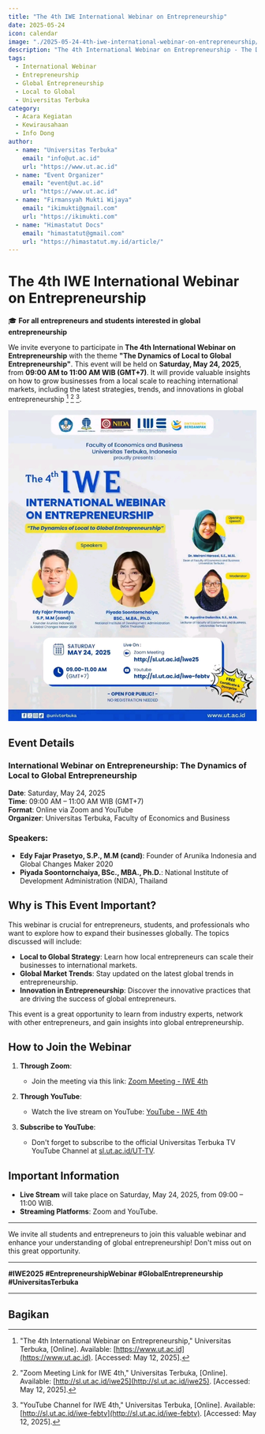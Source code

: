 ```yaml
---
title: "The 4th IWE International Webinar on Entrepreneurship"
date: 2025-05-24
icon: calendar
image: "./2025-05-24-4th-iwe-international-webinar-on-entrepreneurship/poster.png"
description: "The 4th International Webinar on Entrepreneurship - The Dynamics of Local to Global Entrepreneurship. Join us for insights on global entrepreneurship!"
tags:
  - International Webinar
  - Entrepreneurship
  - Global Entrepreneurship
  - Local to Global
  - Universitas Terbuka
category:
  - Acara Kegiatan
  - Kewirausahaan
  - Info Dong
author:
  - name: "Universitas Terbuka"
    email: "info@ut.ac.id"
    url: "https://www.ut.ac.id"
  - name: "Event Organizer"
    email: "event@ut.ac.id"
    url: "https://www.ut.ac.id"
  - name: "Firmansyah Mukti Wijaya"
    email: "ikimukti@gmail.com"
    url: "https://ikimukti.com"
  - name: "Himastatut Docs"
    email: "himastatut@gmail.com"
    url: "https://himastatut.my.id/article/"
---
```


# The 4th IWE International Webinar on Entrepreneurship

🎓 **For all entrepreneurs and students interested in global entrepreneurship**  

We invite everyone to participate in **The 4th International Webinar on Entrepreneurship** with the theme **"The Dynamics of Local to Global Entrepreneurship"**. This event will be held on **Saturday, May 24, 2025**, from **09:00 AM to 11:00 AM WIB (GMT+7)**. It will provide valuable insights on how to grow businesses from a local scale to reaching international markets, including the latest strategies, trends, and innovations in global entrepreneurship [^1] [^2] [^3].

![The 4th IWE International Webinar on Entrepreneurship](./2025-05-24-4th-iwe-international-webinar-on-entrepreneurship/poster.png)

## Event Details
### International Webinar on Entrepreneurship: The Dynamics of Local to Global Entrepreneurship
**Date**: Saturday, May 24, 2025  
**Time**: 09:00 AM – 11:00 AM WIB (GMT+7)  
**Format**: Online via Zoom and YouTube  
**Organizer**: Universitas Terbuka, Faculty of Economics and Business  

### Speakers:
- **Edy Fajar Prasetyo, S.P., M.M (cand)**: Founder of Arunika Indonesia and Global Changes Maker 2020
- **Piyada Soontornchaiya, BSc., MBA., Ph.D.**: National Institute of Development Administration (NIDA), Thailand  

## Why is This Event Important?

This webinar is crucial for entrepreneurs, students, and professionals who want to explore how to expand their businesses globally. The topics discussed will include:
- **Local to Global Strategy**: Learn how local entrepreneurs can scale their businesses to international markets.
- **Global Market Trends**: Stay updated on the latest global trends in entrepreneurship.
- **Innovation in Entrepreneurship**: Discover the innovative practices that are driving the success of global entrepreneurs.

This event is a great opportunity to learn from industry experts, network with other entrepreneurs, and gain insights into global entrepreneurship.

## How to Join the Webinar
1. **Through Zoom**:
   - Join the meeting via this link: [Zoom Meeting - IWE 4th](http://sl.ut.ac.id/iwe25)
   
2. **Through YouTube**:
   - Watch the live stream on YouTube: [YouTube - IWE 4th](http://sl.ut.ac.id/iwe-febtv)

3. **Subscribe to YouTube**:
   - Don't forget to subscribe to the official Universitas Terbuka TV YouTube Channel at [sl.ut.ac.id/UT-TV](https://sl.ut.ac.id/UT-TV).

## Important Information
- **Live Stream** will take place on Saturday, May 24, 2025, from 09:00 – 11:00 WIB.
- **Streaming Platforms**: Zoom and YouTube.

---

We invite all students and entrepreneurs to join this valuable webinar and enhance your understanding of global entrepreneurship! Don't miss out on this great opportunity.

---

**#IWE2025 #EntrepreneurshipWebinar #GlobalEntrepreneurship #UniversitasTerbuka**

---

[^1]: "The 4th International Webinar on Entrepreneurship," Universitas Terbuka, [Online]. Available: [https://www.ut.ac.id](https://www.ut.ac.id). [Accessed: May 12, 2025].  
[^2]: "Zoom Meeting Link for IWE 4th," Universitas Terbuka, [Online]. Available: [http://sl.ut.ac.id/iwe25](http://sl.ut.ac.id/iwe25). [Accessed: May 12, 2025].  
[^3]: "YouTube Channel for IWE 4th," Universitas Terbuka, [Online]. Available: [http://sl.ut.ac.id/iwe-febtv](http://sl.ut.ac.id/iwe-febtv). [Accessed: May 12, 2025].

## Bagikan
<Share colorful />
<GitContributors />
<GitChangelog />
